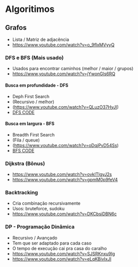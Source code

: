 # Algoritimos
## Grafos
- Lista / Matriz de adjacência
- https://www.youtube.com/watch?v=o_9flxMVyyQ

### DFS e BFS (Mais usado)
- Usados para encontrar caminhos (melhor / maior / grupos)
- https://www.youtube.com/watch?v=jYwonGls6RQ

#### Busca em profundidade - DFS
- Deph First Search
- (Recursivo / melhor)
- (https://www.youtube.com/watch?v=QLuzO37HyJI)
- [DFS CODE](grafos/DFS.cpp)
#### Busca em largura - BFS
- Breadth First Search
- (Fila / queue)
- (https://www.youtube.com/watch?v=oDqjPvD54Ss)
- [BFS CODE](grafos/BFS.cpp)

### Dijkstra (Bônus)
- https://www.youtube.com/watch?v=ovkITlgyJ2s  
- https://www.youtube.com/watch?v=gpmM0p9feV4

### Backtracking
- Cria combinação recursivamente
- Usos: bruteforce, sudoku
- https://www.youtube.com/watch?v=DKCbsiDBN6c

### DP - Programação Dinâmica
- Recursivo / Avançado
- Tem que ser adaptado para cada caso
- O tempo de execução cai pra casa do caralho
- https://www.youtube.com/watch?v=SJSRKnxu9Ig
- https://www.youtube.com/watch?v=eLqKBivIxJI
